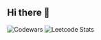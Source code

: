 ## Hi there 👋
![Codewars](https://github.r2v.ch/codewars?user=Lenin-Grub&stroke=COLOR)
![Leetcode Stats](https://leetcard.jacoblin.cool/Lenin-Grub?theme=dark&font=Quattrocento)
<!--
**Lenin-Grub/Lenin-Grub** is a ✨ _special_ ✨ repository because its `README.md` (this file) appears on your GitHub profile.

Here are some ideas to get you started:

- 🔭 I’m currently working on ...
- 🌱 I’m currently learning ...
- 👯 I’m looking to collaborate on ...
- 🤔 I’m looking for help with ...
- 💬 Ask me about ...
- 📫 How to reach me: ...
- 😄 Pronouns: ...
- ⚡ Fun fact: ...
-->
